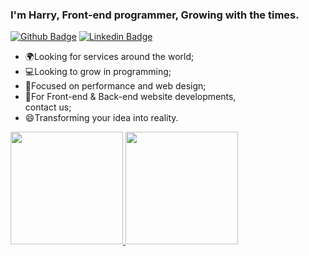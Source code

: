 ### I'm Harry, Front-end programmer, Growing with the times.

[![Github Badge](https://img.shields.io/badge/-Github-000?style=flat-square&logo=Github&logoColor=white&link=https://github.com/fagnerpsantos)](https://github.com/HarryTechnology)
[![Linkedin Badge](https://img.shields.io/badge/-LinkedIn-blue?style=flat-square&logo=Linkedin&logoColor=white&link=https://www.linkedin.com/in/fagnerpsantos/)](https://br.linkedin.com/in/harry-technology/)
 
  - 🌍Looking for services around the world;
  - 💻Looking to grow in programming;
  - 📃Focused on performance and web design;
  - 📖For Front-end & Back-end website developments,
  <br>contact us;
  - 😄Transforming your idea into reality.


<div>
<a href="https://github.com/HarryTechnology">
<img height="180cm" src="https://github-readme-stats-git-main-rafaelalexandrino.vercel.app/api/top-langs/?username=HarryTechnology&show_icons=true&theme=dark&layout=compact"/>
<img height="180cm" src="https://github-readme-stats.vercel.app/api?username=HarryTechnology&show_icons=true&theme=dark&include_all_commits=true&count_private=true"/>
</div>
